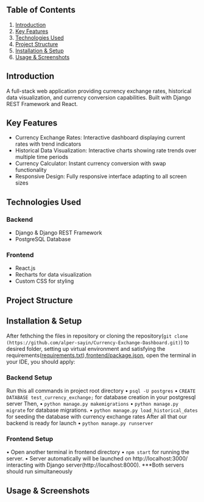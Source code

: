 ## Table of Contents

1. [Introduction](#introduction)
2. [Key Features](#key-features)
3. [Technologies Used](#technologies-used)
4. [Project Structure](#project-structure)
5. [Installation & Setup](#installation--setup)
6. [Usage & Screenshots](#usage--screenshots)

## Introduction

A full-stack web application providing currency exchange rates, historical data visualization, and currency conversion capabilities. Built with Django REST Framework and React.

## Key Features
- Currency Exchange Rates: Interactive dashboard displaying current rates with trend indicators
- Historical Data Visualization: Interactive charts showing rate trends over multiple time periods
- Currency Calculator: Instant currency conversion with swap functionality
- Responsive Design: Fully responsive interface adapting to all screen sizes

## Technologies Used

### Backend
- Django & Django REST Framework
- PostgreSQL Database

### Frontend
- React.js
- Recharts for data visualization
- Custom CSS for styling


## Project Structure

## Installation & Setup

After fethching the files in repository or cloning the repository(`git clone (https://github.com/alper-sayin/Currency-Exchange-Dashboard.git)`) to desired folder, setting up virtual environment and satisfying the requirements([requirements.txt](requirements.txt)),[frontend/package.json](frontend/package.json), open the terminal in your IDE, you should apply:

### Backend Setup
Run this all commands in project root directory
•	`psql -U postgres`
•	`CREATE DATABASE test_currency_exchange;`
for database creation in your postgresql server
Then,
•	`python manage.py makemigrations`
•	`python manage.py migrate`
for database migrations.
•	`python manage.py load_historical_dates`
for seeding the database with currency exchange rates
After all that our backend is ready for launch
•	`python manage.py runserver`

### Frontend Setup
• Open another terminal in frontend directory
• `npm start` for running the server.
• Server automatically will be launched on http://localhost:3000/ interacting with Django server(http://localhost:8000). 
***Both servers should run simultaneously


## Usage & Screenshots




